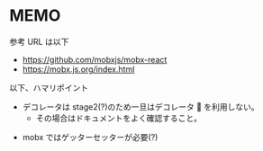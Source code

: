# MEMO

参考 URL は以下

* https://github.com/mobxjs/mobx-react
* https://mobx.js.org/index.html

以下、ハマリポイント

* デコレータは stage2(?)のため一旦はデコレータ  を利用しない。
  * その場合はドキュメントをよく確認すること。

- mobx ではゲッターセッターが必要(?)
